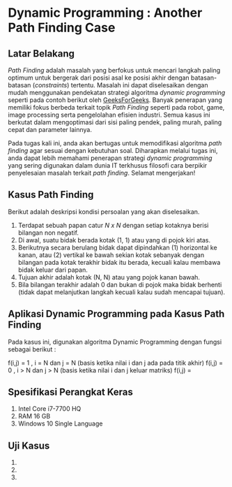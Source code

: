 # Dynamic Programming : Another Path Finding Case

## Latar Belakang
*Path Finding* adalah masalah yang berfokus untuk mencari langkah paling optimum untuk bergerak dari posisi asal ke posisi akhir dengan batasan-batasan (*constraints*) tertentu. Masalah ini dapat diselesaikan dengan mudah menggunakan pendekatan strategi algoritma *dynamic programming* seperti pada contoh berikut oleh  [GeeksForGeeks](https://www.geeksforgeeks.org/min-cost-path-dp-6/). Banyak penerapan yang memiliki fokus berbeda terkait topik *Path Finding* seperti pada robot, game, image processing serta pengelolahan efisien industri. Semua kasus ini berkutat dalam mengoptimasi dari sisi paling pendek, paling murah, paling cepat dan parameter lainnya. 

Pada tugas kali ini, anda akan bertugas untuk memodifikasi algoritma *path finding* agar sesuai dengan kebutuhan soal. Diharapkan melalui tugas ini, anda dapat lebih memahami penerapan strategi *dynamic programming* yang sering digunakan dalam dunia IT terkhusus filosofi cara berpikir penyelesaian masalah terkait *path finding*. Selamat mengerjakan!

## Kasus Path Finding
Berikut adalah deskripsi kondisi persoalan yang akan diselesaikan.
1. Terdapat sebuah papan catur *N x N* dengan setiap kotaknya berisi bilangan non negatif.
2. Di awal, suatu bidak berada kotak (1, 1) atau yang di pojok kiri atas.
3. Berikutnya secara berulang bidak dapat dipindahkan (1) horizontal ke kanan, atau (2) vertikal ke bawah sekian kotak sebanyak dengan bilangan pada kotak terakhir bidak itu berada, kecuali kalau membawa bidak keluar dari papan.
4. Tujuan akhir adalah kotak (N, N) atau yang pojok kanan bawah.
5. Bila bilangan terakhir adalah 0 dan bukan di pojok maka bidak berhenti (tidak dapat melanjutkan langkah kecuali kalau sudah mencapai tujuan).

## Aplikasi Dynamic Programming pada Kasus Path Finding
Pada kasus ini, digunakan algoritma Dynamic Programming dengan fungsi sebagai berikut :

f(i,j) = 1 , i = N dan j = N (basis ketika nilai i dan j ada pada titik akhir)
f(i,j) = 0 , i > N dan j > N (basis ketika nilai i dan j keluar matriks)
f(i,j) = 

## Spesifikasi Perangkat Keras
1. Intel Core i7-7700 HQ
2. RAM 16 GB
3. Windows 10 Single Language

## Uji Kasus
1. 
2.
3. 
